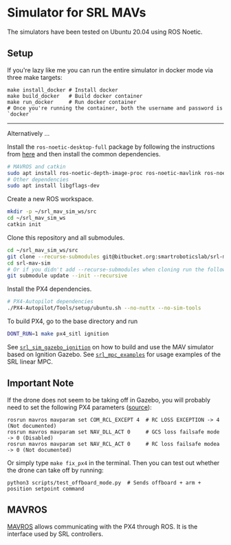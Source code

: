 # Simulator for SRL MAVs

The simulators have been tested on Ubuntu 20.04 using ROS Noetic.


## Setup

If you're lazy like me you can run the entire simulator in docker
mode via three make targets:

```
make install_docker # Install docker
make build_docker   # Build docker container
make run_docker     # Run docker container
# Once you're running the container, both the username and password is `docker`
```

---

Alternatively ...

Install the `ros-noetic-desktop-full` package by following the instructions
from [here](http://wiki.ros.org/noetic/Installation) and then install the
common dependencies.

``` sh
# MAVROS and catkin
sudo apt install ros-noetic-depth-image-proc ros-noetic-mavlink ros-noetic-mavros ros-noetic-mavros-msgs python3-catkin-tools
# Other dependencies
sudo apt install libgflags-dev
```

Create a new ROS workspace.

``` sh
mkdir -p ~/srl_mav_sim_ws/src
cd ~/srl_mav_sim_ws
catkin init
```

Clone this repository and all submodules.

``` sh
cd ~/srl_mav_sim_ws/src
git clone --recurse-submodules git@bitbucket.org:smartroboticslab/srl-mav-sim.git
cd srl-mav-sim
# Or if you didn't add --recurse-submodules when cloning run the following:
git submodule update --init --recursive
```

Install the PX4 dependencies.

``` sh
# PX4-Autopilot dependencies
./PX4-Autopilot/Tools/setup/ubuntu.sh --no-nuttx --no-sim-tools
```

To build PX4, go to the base directory and run
```sh
DONT_RUN=1 make px4_sitl ignition
```

See [`srl_sim_gazebo_ignition`](srl_sim_gazebo_ignition/README.md) on how to
build and use the MAV simulator based on Ignition Gazebo. See
[`srl_mpc_examples`](srl_mpc_examples/README.md) for usage examples of the SRL
linear MPC.


## Important Note

If the drone does not seem to be taking off in Gazebo, you will probably need
to set the following PX4 parameters
([source](https://github.com/PX4/PX4-Autopilot/issues/19919#issuecomment-1188864384)):

```
rosrun mavros mavparam set COM_RCL_EXCEPT 4  # RC LOSS EXCEPTION -> 4 (Not documented)
rosrun mavros mavparam set NAV_DLL_ACT 0     # GCS loss failsafe mode -> 0 (Disabled)
rosrun mavros mavparam set NAV_RCL_ACT 0     # RC loss failsafe modea -> 0 (Not documented)
```

Or simply type `make fix_px4` in the terminal. Then you can test out whether
the drone can take off by running:

```
python3 scripts/test_offboard_mode.py  # Sends offboard + arm + position setpoint command
```

## MAVROS

[MAVROS](http://wiki.ros.org/mavros) allows communicating with the PX4 through
ROS. It is the interface used by SRL controllers.
